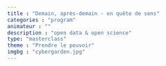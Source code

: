 ```yaml
---
title : "Demain, après-demain - en quête de sens"
categories : "program"
animateur : ""
description : "open data & open science"
type: "masterclass"
theme : "Prendre le pouvoir"
imgbg : "cybergarden.jpg"
---
```

